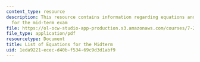 ```yaml
---
content_type: resource
description: This resource contains information regarding equations and helpful Facts
  for the mid-term exam
file: https://ol-ocw-studio-app-production.s3.amazonaws.com/courses/7-29j-cellular-neurobiology-spring-2012/1eda9221ececd40bf53469c9d3d1abf9_MIT7_29JS12_EquForMid.pdf
file_type: application/pdf
resourcetype: Document
title: List of Equations for the Midterm
uid: 1eda9221-ecec-d40b-f534-69c9d3d1abf9
---
```

